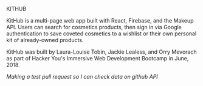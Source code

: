 KITHUB

KitHub is a multi-page web app built with React, Firebase, and the Makeup API. Users can search for cosmetics products, then sign in via Google authentication to save coveted cosmetics to a wishlist or their own personal kit of already-owned products.

KitHub was built by Laura-Louise Tobin, Jackie Lealess, and Orry Mevorach as part of Hacker You's Immersive Web Development Bootcamp in June, 2018.


*Making a test pull request so I can check data on github API*
